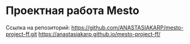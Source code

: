 # Проектная работа Mesto

Ссылка на репозиторий: https://github.com/ANASTASIAKARP/mesto-project-ff.git
https://anastasiakarp.github.io/mesto-project-ff/